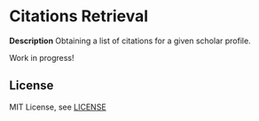 # Citations Retrieval

**Description** Obtaining a list of citations for a given scholar profile.

Work in progress!

## License

MIT License, see [LICENSE](./LICENSE)
